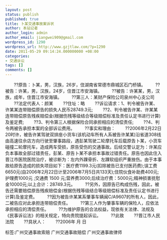 ```yaml
---
layout: post
status: publish
published: true
title: 卜某交通事故案诉状
author: 本站记者
author_login: admin
author_email: jiangwei909@gmail.com
wordpress_id: 1290
wordpress_url: http://www.gzjtlaw.com/?p=1290
date: 2011-05-29 09:14:24.000000000 +08:00
categories:
- 交通诉讼
tags: []
comments: []
---
```

　　??原告：卜某，男，汉族，26岁，住湖南省常德市鼎城区石门桥镇。　　??被告：许某，男，汉族，24岁，住晋江市安海镇。　　??被告：许某某，男，汉族，成年，住晋江市安海镇。　　??第三人：某财产保险公司泉州中心支公司　　??法定代表人：颜某　　??住址：略　　??诉讼请求：1、判令被告许某、许某某连带赔偿原告的损失人民币28749.3元;　　??2、判令被告许某、许某某连带赔偿原告残疾赔偿金(根据伤残等级结合等级赔偿标准及责任认定书进行计算)及鉴定费;　　??3、判令第三人根据保险合同承担相应的清偿责任;　　??4、判令两被告承担本案的全部诉讼费用。　　??事实和理由：　　??2006年2月22日20时许，被告许某驾驶双排座小货车(该机动车所有人系被告许某某)沿省道308线由高速往佘店方向行驶至肇事路段，遇彭某驾驶二轮摩托车后载原告卜某，小货车碰撞二轮摩托车，造成两车受损，原告受伤的交通事故。后经交警认定为：许某应负本事故全部过错责任，彭某、原告卜某不承担本事故过错责任。原告也因此住入晋江市医院医院治疗，被诊断为：左内外踝骨折、左踝软组织严重挫伤。由于本事故给原告造成的损失项目如下：医疗费1199.3元(扣除被告已支付医药费);误工费6650元(自2006年2月22日计至2006年7月5日共133天);住院伙食补助费400元;护理费1000元 ;交通费 1500 元;营养费3000;后续治疗费：5000元;精神损害抚慰金10000元;以上合计：28749.3元。　　??另外，因原告已构成伤残，因此，被告还需要赔偿原告残疾赔偿金(根据伤残等级结合等级赔偿标准及责任认定书进行计算)及鉴定费。　　??因为被告许某某系肇事车辆闽C&#47;A9607的所有人，因此，二被告应对此承担连带赔偿责任。　　??第三人作为肇事车辆的保险人，应依法承担相应的清偿责任。　　??为维护原告的合法权益，现依有关法律、法规及《民事诉讼法》的相关规定，特向贵院提起诉讼。　　??此致　　??晋江市人民法院　　??具状人：　　??2006年 月 日标签:广州交通事故索赔 广州交通事故赔偿 广州交通事故律师
